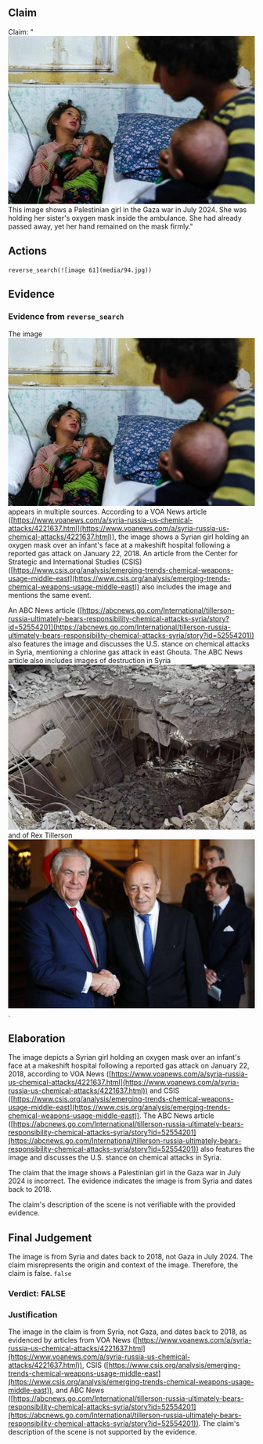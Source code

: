## Claim
Claim: "![image 61](media/94.jpg) This image shows a Palestinian girl in the Gaza war in July 2024. She was holding her sister's oxygen mask inside the ambulance. She had already passed away, yet her hand remained on the mask firmly."

## Actions
```
reverse_search(![image 61](media/94.jpg))
```

## Evidence
### Evidence from `reverse_search`
The image ![image 61](media/94.jpg) appears in multiple sources. According to a VOA News article ([https://www.voanews.com/a/syria-russia-us-chemical-attacks/4221637.html](https://www.voanews.com/a/syria-russia-us-chemical-attacks/4221637.html)), the image shows a Syrian girl holding an oxygen mask over an infant's face at a makeshift hospital following a reported gas attack on January 22, 2018. An article from the Center for Strategic and International Studies (CSIS) ([https://www.csis.org/analysis/emerging-trends-chemical-weapons-usage-middle-east](https://www.csis.org/analysis/emerging-trends-chemical-weapons-usage-middle-east)) also includes the image and mentions the same event.

An ABC News article ([https://abcnews.go.com/International/tillerson-russia-ultimately-bears-responsibility-chemical-attacks-syria/story?id=52554201](https://abcnews.go.com/International/tillerson-russia-ultimately-bears-responsibility-chemical-attacks-syria/story?id=52554201)) also features the image and discusses the U.S. stance on chemical attacks in Syria, mentioning a chlorine gas attack in east Ghouta. The ABC News article also includes images of destruction in Syria ![image 5772](media/2025-08-23_01-51-1755913862-330291.jpg) and of Rex Tillerson ![image 5768](media/2025-08-23_01-51-1755913860-738313.jpg).


## Elaboration
The image depicts a Syrian girl holding an oxygen mask over an infant's face at a makeshift hospital following a reported gas attack on January 22, 2018, according to VOA News ([https://www.voanews.com/a/syria-russia-us-chemical-attacks/4221637.html](https://www.voanews.com/a/syria-russia-us-chemical-attacks/4221637.html)) and CSIS ([https://www.csis.org/analysis/emerging-trends-chemical-weapons-usage-middle-east](https://www.csis.org/analysis/emerging-trends-chemical-weapons-usage-middle-east)). The ABC News article ([https://abcnews.go.com/International/tillerson-russia-ultimately-bears-responsibility-chemical-attacks-syria/story?id=52554201](https://abcnews.go.com/International/tillerson-russia-ultimately-bears-responsibility-chemical-attacks-syria/story?id=52554201)) also features the image and discusses the U.S. stance on chemical attacks in Syria.

The claim that the image shows a Palestinian girl in the Gaza war in July 2024 is incorrect. The evidence indicates the image is from Syria and dates back to 2018.

The claim's description of the scene is not verifiable with the provided evidence.


## Final Judgement
The image is from Syria and dates back to 2018, not Gaza in July 2024. The claim misrepresents the origin and context of the image. Therefore, the claim is false. `false`

### Verdict: FALSE

### Justification
The image in the claim is from Syria, not Gaza, and dates back to 2018, as evidenced by articles from VOA News ([https://www.voanews.com/a/syria-russia-us-chemical-attacks/4221637.html](https://www.voanews.com/a/syria-russia-us-chemical-attacks/4221637.html)), CSIS ([https://www.csis.org/analysis/emerging-trends-chemical-weapons-usage-middle-east](https://www.csis.org/analysis/emerging-trends-chemical-weapons-usage-middle-east)), and ABC News ([https://abcnews.go.com/International/tillerson-russia-ultimately-bears-responsibility-chemical-attacks-syria/story?id=52554201](https://abcnews.go.com/International/tillerson-russia-ultimately-bears-responsibility-chemical-attacks-syria/story?id=52554201)). The claim's description of the scene is not supported by the evidence.
